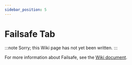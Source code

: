 ```yaml
---
sidebar_position: 5
---
```


# Failsafe Tab

:::note
Sorry; this Wiki page has not yet been written.
:::

For more information about Failsafe, see the [Wiki document](/docs/wiki/guides/current/GPS-Rescue-v4-5.md).
